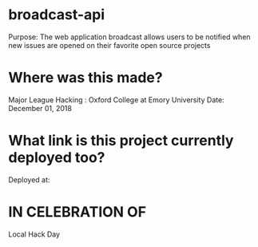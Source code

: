 # broadcast-api
Purpose: The web application broadcast allows users to be notified when new issues are opened on their favorite open source projects

# Where was this made?
Major League Hacking : Oxford College at Emory University
Date: December 01, 2018

# What link is this project currently deployed too?
Deployed at: 


# IN CELEBRATION OF
Local Hack Day

